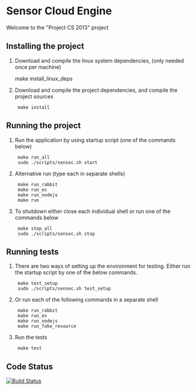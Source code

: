 # Sensor Cloud Engine

Welcome to the "Project CS 2013" project

## Installing the project

1. Download and compile the linux system dependencies, (only needed once per machine)

   	make install_linux_deps

2. Download and compile the project dependencies, and compile the project sources

        make install

## Running the project

1. Run the application by using startup script (one of the commands below)

        make run_all
        sudo ./scripts/sensec.sh start

2. Alternative run (type each in separate shells)

        make run_rabbit
        make run_es
        make run_nodejs
        make run
   
4. To shutdown either close each individual shell or run one of the commands below

        make stop_all
        sudo ./scripts/sensec.sh stop

## Running tests

1. There are two ways of setting up the environment for testing. Either run the startup script by one of the below commands.
   
        make test_setup
        sudo ./scripts/sensec.sh test_setup
        
2. Or run each of the following commands in a separate shell

        make run_rabbit
        make run_es
        make run_nodejs
        make run_fake_resource

3. Run the tests

        make test

## Code Status

[![Build Status](https://travis-ci.org/projectcs13/sensor-cloud.png)](https://travis-ci.org/projectcs13/sensor-cloud)
